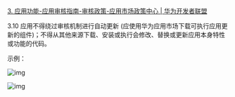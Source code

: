 [3. 应用功能-应用审核指南-审核政策-应用市场政策中心 | 华为开发者联盟](https://developer.huawei.com/consumer/cn/doc/app/50104-03)



3.10 应用不得绕过审核机制进行自动更新 (应使用华为应用市场下载可执行应用更新的组件)；不得从其他来源下载、安装或执行会修改、替换或更新应用本身特性或功能的代码。

   示例：



![img](assets/0000000000011111111.20220620152244.44189320534696355637455956718601:50001231000000:2800:C93F7CBA70E7DAD6EF16A5F728BDD63AA1BBC0863DDDF0FA4AC1BA5ED526B5E6.gif)

![img](https://alliance-communityfile-drcn.dbankcdn.com/FileServer/getFile/cmtyPub/011/111/111/0000000000011111111.20220620152244.44189320534696355637455956718601:50001231000000:2800:C93F7CBA70E7DAD6EF16A5F728BDD63AA1BBC0863DDDF0FA4AC1BA5ED526B5E6.gif?needInitFileName=true?needInitFileName=true)
